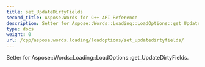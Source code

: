 ```yaml
---
title: set_UpdateDirtyFields
second_title: Aspose.Words for C++ API Reference
description: Setter for Aspose::Words::Loading::LoadOptions::get_UpdateDirtyFields. 
type: docs
weight: 0
url: /cpp/aspose.words.loading/loadoptions/set_updatedirtyfields/
---
```


Setter for Aspose::Words::Loading::LoadOptions::get_UpdateDirtyFields. 

